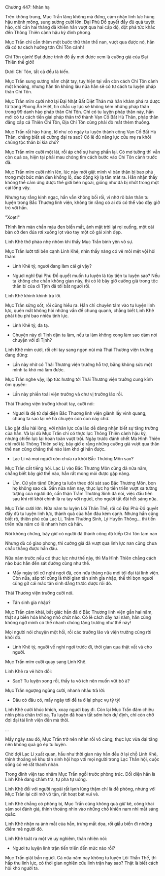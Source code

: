 




Chương 447: Nhàn hạ


Trên không trung, Mục Trần lăng không mà đứng, cảm nhận linh lực hùng hậu mênh mông, sung sướng cười lớn. Đại Phù Đồ quyết đầy đủ quả tuyệt hảo, chỉ cần hai tháng đã khiến hắn vượt qua hai cấp độ, đột phá tức khắc đến Thông Thiên cảnh hậu kỳ đỉnh phong.

Mục Trần chỉ cần thêm một bước thử thân thể nan, vượt qua được nó, hắn đã có tư cách hướng tớn Chí Tôn cảnh!

Chí Tôn cảnh! Đạt được trình độ ấy mới được xem là cường giả của Đại Thiên thế giới!

Dưới Chí Tôn, tất cả đều là kiến.

Mục Trần sung sướng nắm chặt tay, tuy hiện tại vẫn còn cách Chí Tôn cảnh một khoảng, nhưng hắn tin không lâu nữa hắn sẽ có tư cách tu luyện pháp thân Chí Tôn.

Mục Trần mỉm cười nhớ lại Đại Nhật Bất Diệt Thân mà hắn khám phá ra được từ trang Phong Ấn Hiệt, tin chắc uy lực sẽ không kém những pháp thân trong 99 danh hào pháp thân Chí Tôn. Chỉ có tu luyện pháp thân này, hắn mới có tư cách tiến giai pháp thân trở thành Vạn Cổ Bất Hủ Thân, pháp thân đẳng cấp cả Thiên Chí Tôn, Địa Chí Tôn cũng phải đỏ mắt thèm thuồng.

Mục Trần rất hào hứng, lỡ như có ngày tu luyện thành công Vạn Cổ Bất Hủ Thân, chẳng biết sẽ cường đại ra sao? Có lẽ đủ năng lực cứu mẹ ra khỏi chủng tộc thần bí kia chứ?

Mục Trần mỉm cười một lát, rồi áp chế sự hưng phấn lại. Có mơ tưởng thì vẫn còn quá xa, hiện tại phải mau chóng tìm cách bước vào Chí Tôn cảnh trước đã.

Mục Trần mỉm cười nhìn lên, lúc này mới giật mình vì bản thân bị bao phủ trong một bức màn đen khổng lồ, dao động kỳ lạ tản mát ra. Hắn nhận thấy không thể cảm ứng được thế giới bên ngoài, giống như đã bị nhốt trong một cái lồng vậy.

Nhưng tuy rằng kinh ngạc, hắn vẫn không bối rối, vì nhớ rõ bản thân tu luyện trong Bắc Thương linh viện, không tin rằng có ai đó có thể vào đây giở trò với hắn.

"Xoẹt!"

Thình lình màn chắn màu đen biến mất, ánh mặt trời lại rọi xuống, một cái bàn cờ đen đúa rơi xuống lọt vào tay một cô gái xinh đẹp.

Linh Khê thở phào nhẹ nhõm khi thấy Mục Trần bình yên vô sự.

Mục Trần lướt tới bên cạnh Linh Khê, nhìn thấy nàng có vẻ mỏi mệt vội hỏi thăm:

- Linh Khê tỷ, ngươi đang làm cái gì vậy?

- Ngươi nghĩ Đại Phù Đồ quyết muốn tu luyện là tùy tiện tu luyện sao? Nếu ta không che chắn không gian này, thì có lẽ bây giờ cường giả trong tộc thần bí của dì Tịnh đã tới bắt ngươi rồi.

Linh Khê khinh khỉnh trả lời.

Mục Trần sửng sốt, rồi cũng hiểu ra. Hắn chỉ chuyên tâm vào tu luyện linh lực, quên mất không hỏi những vấn đề chung quanh, chẳng biết Linh Khê phải tiêu phí bao nhiêu tinh lực.

- Linh Khê tỷ, đa tạ.

- Chuyện này dì Tịnh dặn ta làm, nếu ta làm không xong làm sao dám nói chuyện với dì Tịnh?

Linh Khê mỉm cười, rồi chỉ tay sang ngọn núi mà Thái Thương viện trưởng đang đứng:

- Lần này nhờ có Thái Thương viện trưởng hỗ trợ, bằng không sức một mình ta khó mà làm được.

Mục Trần nghe vậy, lập tức hướng tới Thái Thương viện trưởng cung kính ôm quyền:

- Lần này phiền toái viện trưởng và chư vị trưởng lão rồi.

Thái Thương viện trưởng khoát tay, cười nói:

- Ngươi là đệ tử đại diện Bắc Thương linh viện giành lấy vinh quang, chúng ta sao lại nề hà chuyện cỏn con này chứ.

Lão gật đầu hài lòng, với nhãn lực của lão dễ dàng nhận biết sự tăng trưởng của hắn. Vả lại dù Mục Trần chỉ có thực lực Thông Thiên cảnh hậu kỳ, nhưng chiến lực lại hoàn toàn vượt trội. Ngày trước đánh chết Ma Hình Thiên chỉ mới là Thông Thiên sơ kỳ, bây giờ e rằng những cường giả vượt qua thân thể nan cũng chẳng thể nào làm khó gì hắn được.

- Lạc Li và mọi người còn chưa ra khỏi Bắc Thương Môn sao?

Mục Trần cất tiếng hỏi. Lạc Li vào Bắc Thương Môn cũng đã nửa năm, chẳng biết bây giờ thế nào, hắn rất mong mỏi được gặp nàng.

- Ừm. Cứ yên tâm! Chúng ta luôn theo dõi sát sao Bắc Thương Môn, bọn họ không sao cả. Gần nửa năm nay, thực lực họ tiến triển vượt xa tưởng tượng của ngươi đó, cẩn thận Trầm Thương Sinh đã nói, việc đầu tiên sau khi rời khỏi chính là ra tay với ngươi, cho ngươi tắt đài hết sáng nữa.

Mục Trần cười lớn. Nửa năm tu luyện Lôi Thần Thể, rồi có Đại Phù Đồ quyết đầy đủ tu luyện linh lực, thành quả của hắn đâu kém cạnh. Nhưng hắn cũng biết rõ, thiên phú của Lạc Li, Trầm Thương Sinh, Lý Huyền Thông... thì tiến triển nửa năm có lẽ nhanh hơn cả hắn.

Nói không chừng, bây giờ có người đã thành công độ kiếp Chí Tôn tam nan

Nhưng dù có giao phong, thì cường giả đã vượt qua linh lực nan cũng chưa chắc thắng được hắn đâu.

Nửa năm trước nếu có thực lực như thế này, thì Ma Hình Thiên chẳng cách nào bức hắn đến sát đường cùng như thế.

- Mấy ngày tới cứ nghỉ ngơi đã, còn nửa tháng nữa mới tới đại tái linh viện. Còn nữa, sắp tới cũng là thời gian tân sinh gia nhập, thế thì bọn ngươi cũng gỡ cái mác tân sinh đằng trước được rồi đó.

Thái Thương viện trưởng cười nói.

- Tân sinh gia nhập?

Mục Trần cảm khái, bất giác hắn đã ở Bắc Thương linh viện gần hai năm, thật sự biến hóa không nhỏ chút nào. Có lẽ cách đây hai năm, hắn cũng không ngờ mình có thể nhanh chóng tăng trưởng như thế này!

Mọi người nói chuyện một hồi, rồi các trưởng lão và viện trưởng cũng rời khỏi đó.

- Linh Khê tỷ, người về nghỉ ngơi trước đi, thời gian qua thật vất vả cho người.

Mục Trần mỉm cười quay sang Linh Khê.

Linh Khê ra vẻ hờn dỗi:

- Sao? Tu luyện xong rồi, thấy ta vô ích nên muốn vứt bỏ à?

Mục Trần ngượng ngùng cười, nhanh nhảu trả lời:

- Đâu có đâu có, mấy ngày tới để ta ở lại phục vụ tỷ tỷ!

Linh Khê cười khúc khích, xoay người bay đi. Còn lại Mục Trần đăm chiêu nhìn phía chân trời xa. Tu luyện đã hoàn tất sớm hơn dự định, chỉ còn chờ đợi đại tái linh viện đến mà thôi.

...

Mấy ngày sau đó, Mục Trần trở nên nhàn rỗi vô cùng, thực lực vừa đại tăng nên không quá gò ép tu luyện.

Chờ đợi Lạc Li xuất quan, hầu như thời gian này hắn đều ở lại chỗ Linh Khê, thỉnh thoảng về khu tân sinh hội họp với mọi người trong Lạc Thần hội, cuộc sống có vẻ rất thanh nhàn.

Trong đình viện tao nhãm Mục Trần ngồi trước phòng trúc. Đối diện hắn là Linh Khê đang châm trà, tự pha tự uống.

Linh Khê đối với người ngoài rất lạnh lùng thậm chí là đề phòng, nhưng với Mục Trần lại cởi mở vô tận, rất hoạt bát vui vẻ.

Linh Khê chẳng có phòng bị, Mục Trần cũng không quá giữ kẽ, công khai săm soi đánh giá, thỉnh thoảng nhìn vào những chỗ khiến nam nhi mắt sáng quắc.

Linh Khê nhận ra ánh mắt của hắn, trừng mắt dọa, rồi giấu biến đi những điểm mê người đó.

Linh Khê toát ra một vẻ uy nghiêm, thản nhiên nói:

- Ngươi tu luyện linh trận tiến triển đến mức nào rồi?

Mục Trần giật bắn người. Cả nửa năm nay không tu luyện Lôi Thần Thể, thì hấp thu linh lực, có thời gian nghiên cứu linh trận hay sao? Thật là biết cách hỏi khó người ta.




